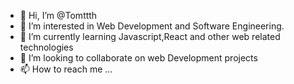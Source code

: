 - 👋 Hi, I’m @Tomttth
- 👀 I’m interested in Web Development and Software Engineering.
- 🌱 I’m currently learning Javascript,React and other web related technologies
- 💞️ I’m looking to collaborate on web Development projects
- 📫 How to reach me ...

<!---
Tomttth/Tomttth is a ✨ special ✨ repository because its `README.md` (this file) appears on your GitHub profile.
You can click the Preview link to take a look at your changes.
--->
